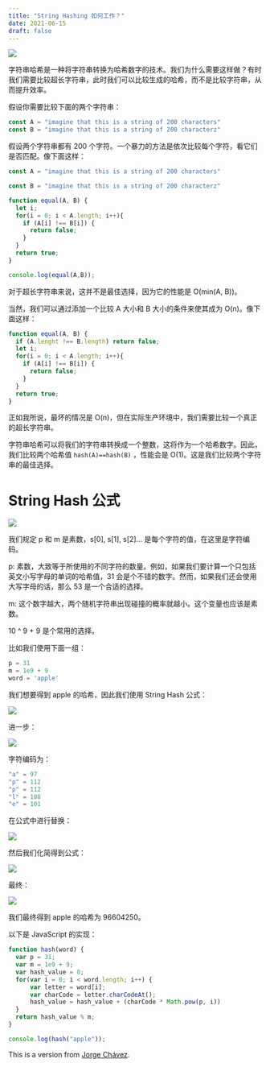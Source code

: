 ```yaml
---
title: "String Hashing 如何工作？"
date: 2021-06-15
draft: false
---
```


![](https://sunbk201.oss-cn-beijing.aliyuncs.com/img/20210614002954.png)

字符串哈希是一种将字符串转换为哈希数字的技术。我们为什么需要这样做？有时我们需要比较超长字符串，此时我们可以比较生成的哈希，而不是比较字符串，从而提升效率。

假设你需要比较下面的两个字符串：
```js
const A = "imagine that this is a string of 200 characters"
const B = "imagine that this is a string of 200 characterz"
```
假设两个字符串都有 200 个字符。一个暴力的方法是依次比较每个字符，看它们是否匹配。像下面这样：
```js
const A = "imagine that this is a string of 200 characters"

const B = "imagine that this is a string of 200 characterz"

function equal(A, B) {
  let i;
  for(i = 0; i < A.length; i++){
    if (A[i] !== B[i]) {
      return false;
    }
  }
  return true;
}

console.log(equal(A,B));
```

对于超长字符串来说，这并不是最佳选择，因为它的性能是 O(min(A, B))。

当然，我们可以通过添加一个比较 A 大小和 B 大小的条件来使其成为 O(n)。像下面这样：

```js
function equal(A, B) {
  if (A.lenght !== B.length) return false;
  let i;
  for(i = 0; i < A.length; i++){
    if (A[i] !== B[i]) {
      return false;
    }
  }
  return true;
}
```

正如我所说，最坏的情况是 O(n)，但在实际生产环境中，我们需要比较一个真正的超长字符串。

字符串哈希可以将我们的字符串转换成一个整数，这将作为一个哈希数字。因此，我们比较两个哈希值 `hash(A)==hash(B)` ，性能会是 O(1)。这是我们比较两个字符串的最佳选择。

# String Hash 公式

![](https://sunbk201.oss-cn-beijing.aliyuncs.com/img/20210617170827.png)

我们规定 p 和 m 是素数，s[0], s[1], s[2]… 是每个字符的值，在这里是字符编码。

p: 素数，大致等于所使用的不同字符的数量。例如，如果我们要计算一个只包括英文小写字母的单词的哈希值，31 会是个不错的数字。然而，如果我们还会使用大写字母的话，那么 53 是一个合适的选择。

m: 这个数字越大，两个随机字符串出现碰撞的概率就越小。这个变量也应该是素数。

10 ^ 9 + 9 是个常用的选择。

比如我们使用下面一组：
```js
p = 31
m = 1e9 + 9
word = 'apple'
```
我们想要得到 apple 的哈希，因此我们使用 String Hash 公式：

![](https://sunbk201.oss-cn-beijing.aliyuncs.com/img/20210617170855.png)

进一步：

![](https://sunbk201.oss-cn-beijing.aliyuncs.com/img/20210617171007.png)

字符编码为：
```js
"a" = 97
"p" = 112
"p" = 112
"l" = 108
"e" = 101
```
在公式中进行替换：

![](https://sunbk201.oss-cn-beijing.aliyuncs.com/img/20210617171156.png)

然后我们化简得到公式：

![](https://sunbk201.oss-cn-beijing.aliyuncs.com/img/20210617171227.png)

最终：

![](https://sunbk201.oss-cn-beijing.aliyuncs.com/img/20210617171249.png)

我们最终得到 apple 的哈希为 96604250。

以下是 JavaScript 的实现：
```js
function hash(word) {
  var p = 31;
  var m = 1e9 + 9;
  var hash_value = 0;
  for(var i = 0; i < word.length; i++) {
      var letter = word[i];
      var charCode = letter.charCodeAt();
      hash_value = hash_value + (charCode * Math.pow(p, i))
  }
  return hash_value % m;
}

console.log(hash("apple"));
```

This is a version from [Jorge Chávez](https://jorgechavez.dev/).
